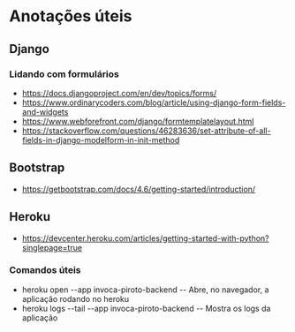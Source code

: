 # Anotações úteis

## Django

### Lidando com formulários

- https://docs.djangoproject.com/en/dev/topics/forms/
- https://www.ordinarycoders.com/blog/article/using-django-form-fields-and-widgets
- https://www.webforefront.com/django/formtemplatelayout.html
- https://stackoverflow.com/questions/46283636/set-attribute-of-all-fields-in-django-modelform-in-init-method

## Bootstrap

- https://getbootstrap.com/docs/4.6/getting-started/introduction/

## Heroku

- https://devcenter.heroku.com/articles/getting-started-with-python?singlepage=true

### Comandos úteis

- heroku open --app invoca-piroto-backend
-- Abre, no navegador, a aplicação rodando no heroku
- heroku logs --tail --app invoca-piroto-backend
-- Mostra os logs da aplicação